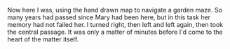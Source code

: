 Now here I was, using the hand drawn map to navigate a garden maze. So many years had passed since Mary had been here, but in this task her memory had not failed her. I turned right, then left and left again, then took the central passage. It was only a matter of minutes before I'd come to the heart of the matter itself. 